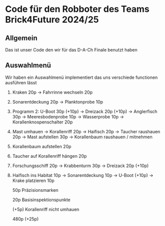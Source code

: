 # Code für den Robboter des Teams Brick4Future 2024/25

## Allgemein

Das ist unser Code den wir für das D-A-Ch Finale benutzt haben

## Auswahlmenü

Wir haben ein Auswahlmenü implementiert das uns verschiede functionen ausführen lässt

1. Kraken 20p -> Fahrrinne wechseln 20p
2. Sonarentdeckung 20p -> Planktonprobe 10p
3. Programm 2: U-Boot 30p (+10p) -> Dreizack 20p (+10p) -> Anglerfisch 30p -> Meeresbodenprobe 10p -> Wasserprobe 10p -> Korallenknospenschalter 20p
4. Mast umhauen -> Korallenriff 20p -> Haifisch 20p -> Taucher raushauen 20p -> Mast aufstellen 30p -> Korallenbaum raushauen / mitnehmen
5. Korallenbaum aufstellen 20p
6. Taucher auf Korallenriff hängen 20p
7. Forschungsschiff 20p -> Krabbenturm 30p -> Dreizack 20p (+10p)
8. Haifisch ins Habitat 10p -> Sonarentdeckung 10p -> U-Boot (+10p) -> Krake platzieren 10p

    50p Präzisionsmarken

    20p Basisinspektionspunkte

    (+5p) Korallenriff nicht umhauen

    480p (+25p)
